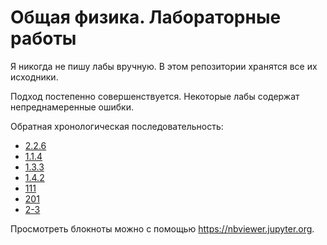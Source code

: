 # Общая физика. Лабораторные работы

Я никогда не пишу лабы вручную. В этом репозитории хранятся все их исходники.

Подход постепенно совершенствуется. Некоторые лабы содержат непреднамеренные ошибки.

Обратная хронологическая последовательность:
- [2.2.6](./Lab%202.2.6)
- [1.1.4](./Lab%201.1.4)
- [1.3.3](./Lab%201.3.3)
- [1.4.2](./Lab%201.4.2)
- [111](./Lab%20111)
- [201](./Lab%20201)
- [2-3](./Lab%202-3)

Просмотреть блокноты можно с помощью https://nbviewer.jupyter.org.
